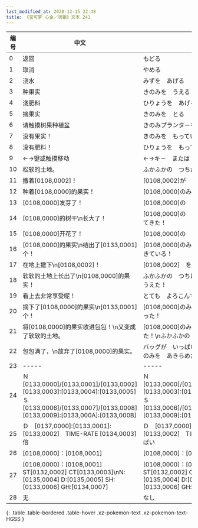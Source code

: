 ```yaml
---
last_modified_at: 2020-12-15 22:48
title: 《宝可梦 心金／魂银》文本 241
---
```

| 编号 | 中文 | 日文 |
| ---- | ---- | ---- |
| 0 | 返回 | もどる |
| 1 | 取消 | やめる |
| 2 | 浇水 | みずを　あげる |
| 3 | 种果实 | きのみを　うえる |
| 4 | 浇肥料 | ひりょうを　あげる |
| 5 | 摘果实 | きのみを　とる |
| 6 | 请触摸树果种植盆 | きのみプランタ－を\nタッチしてください |
| 7 | 没有果实！ | きのみを　もっていません！ |
| 8 | 没有肥料！ | ひりょうを　もっていません！ |
| 9 | ←→键或触摸移动 | ←→キ－　または　タッチで　いどう |
| 10 | 松软的土地。 | ふかふかの　つちだ |
| 11 | 撒着[0108,0002]！ | [0108,0002]が　まいてある！ |
| 12 | 种着[0108,0000]的果实！ | [0108,0000]のみが　うえてある！ |
| 13 | [0108,0000]发芽了！ | [0108,0000]の　めが　でてきた！ |
| 14 | [0108,0000]的树干\n长大了！ | [0108,0000]の　みきが\nおおきく　なってきた！ |
| 15 | [0108,0000]开花了！ | [0108,0000]の　はなが　さいている！ |
| 16 | [0108,0000]的果实\n结出了[0133,0001]个！ | [0108,0000]のみが\n[0133,0001]こ　できている！ |
| 17 | 在地上撒下\n[0108,0002]！ | [0108,0002]　を\nつちに　まきました！ |
| 18 | 软软的土地上长出了\n[0108,0000]的果实！ | ふかふかの　つちに\n[0108,0000]のみを　うえた！ |
| 19 | 看上去非常享受呢！ | とても　よろこんで　いるようだ！ |
| 20 | 摘下了[0108,0000]的果实\n[0133,0001]个！ | [0108,0000]のみを\n[0133,0001]こ　とった！ |
| 21 | 将[0108,0000]的果实收进包包！\n又变成了软软的土地。 | [0108,0000]のみを　バッグに　しまった！\nふかふかの　つちに　もどった |
| 22 | 包包满了，\n放弃了[0108,0000]的果实。 | バッグが　いっぱいだった\n[0108,0000]のみを　あきらめた |
| 23 | ----- | ----- |
| 24 | Ｎ　[0133,0000]/[0133,0001]/[0133,0002] [0133,0003]:[0133,0004]:[0133,0005]　Ｓ　[0133,0006]/[0133,0007]/[0133,0008] [0133,0009]:[0133,000A]:[0133,000B] | Ｎ　[0133,0000]/[0133,0001]/[0133,0002] [0133,0003]:[0133,0004]:[0133,0005]　Ｓ　[0133,0006]/[0133,0007]/[0133,0008] [0133,0009]:[0133,000A]:[0133,000B] |
| 25 | Ｄ　[0137,0000]:[0133,0001]:[0133,0002]　TIME-RATE [0134,0003]倍 | Ｄ　[0137,0000]:[0133,0001]:[0133,0002]　TIME-RATE [0134,0003]ばい |
| 26 | [0108,0000]：[0108,0001] | [0108,0000]：[0108,0001] |
| 27 | [0108,0000]：[0108,0001] ST[0132,0002] CT[0133,0003]\nN:[0135,0004] D:[0135,0005] SH:[0133,0006] GH:[0134,0007] | [0108,0000]：[0108,0001] ST[0132,0002] CT[0133,0003]\nN:[0135,0004] D:[0135,0005] SH:[0133,0006] GH:[0134,0007] |
| 28 | 无 | なし |
{: .table .table-bordered .table-hover .xz-pokemon-text .xz-pokemon-text-HGSS }